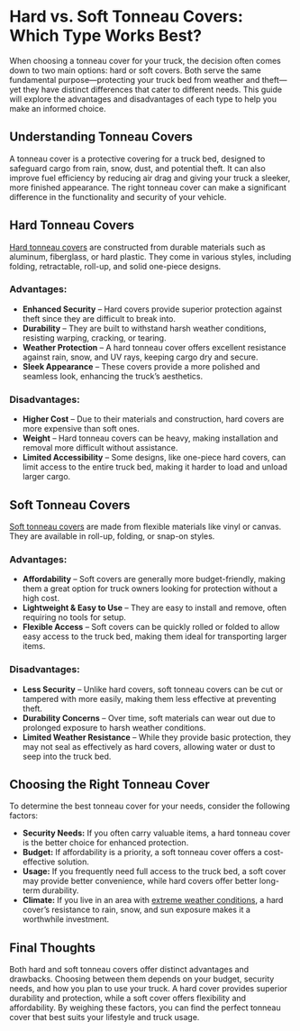 # Hard vs. Soft Tonneau Covers: Which Type Works Best?

When choosing a tonneau cover for your truck, the decision often comes down to two main options: hard or soft covers. Both serve the same fundamental purpose—protecting your truck bed from weather and theft—yet they have distinct differences that cater to different needs. This guide will explore the advantages and disadvantages of each type to help you make an informed choice.

## **Understanding Tonneau Covers**

A tonneau cover is a protective covering for a truck bed, designed to safeguard cargo from rain, snow, dust, and potential theft. It can also improve fuel efficiency by reducing air drag and giving your truck a sleeker, more finished appearance. The right tonneau cover can make a significant difference in the functionality and security of your vehicle.

## **Hard Tonneau Covers**

[Hard tonneau covers](https://bisontonneaucovers.com/) are constructed from durable materials such as aluminum, fiberglass, or hard plastic. They come in various styles, including folding, retractable, roll-up, and solid one-piece designs.

### **Advantages:**

- **Enhanced Security** – Hard covers provide superior protection against theft since they are difficult to break into.  
- **Durability** – They are built to withstand harsh weather conditions, resisting warping, cracking, or tearing.  
- **Weather Protection** – A hard tonneau cover offers excellent resistance against rain, snow, and UV rays, keeping cargo dry and secure.  
- **Sleek Appearance** – These covers provide a more polished and seamless look, enhancing the truck’s aesthetics.  

### **Disadvantages:**

- **Higher Cost** – Due to their materials and construction, hard covers are more expensive than soft ones.  
- **Weight** – Hard tonneau covers can be heavy, making installation and removal more difficult without assistance.  
- **Limited Accessibility** – Some designs, like one-piece hard covers, can limit access to the entire truck bed, making it harder to load and unload larger cargo.  

## **Soft Tonneau Covers**

[Soft tonneau covers](https://bisontonneaucovers.com/collections/bison-tonneau-covers) are made from flexible materials like vinyl or canvas. They are available in roll-up, folding, or snap-on styles.

### **Advantages:**

- **Affordability** – Soft covers are generally more budget-friendly, making them a great option for truck owners looking for protection without a high cost.  
- **Lightweight & Easy to Use** – They are easy to install and remove, often requiring no tools for setup.  
- **Flexible Access** – Soft covers can be quickly rolled or folded to allow easy access to the truck bed, making them ideal for transporting larger items.  

### **Disadvantages:**

- **Less Security** – Unlike hard covers, soft tonneau covers can be cut or tampered with more easily, making them less effective at preventing theft.  
- **Durability Concerns** – Over time, soft materials can wear out due to prolonged exposure to harsh weather conditions.  
- **Limited Weather Resistance** – While they provide basic protection, they may not seal as effectively as hard covers, allowing water or dust to seep into the truck bed.  

## **Choosing the Right Tonneau Cover**

To determine the best tonneau cover for your needs, consider the following factors:

- **Security Needs:** If you often carry valuable items, a hard tonneau cover is the better choice for enhanced protection.  
- **Budget:** If affordability is a priority, a soft tonneau cover offers a cost-effective solution.  
- **Usage:** If you frequently need full access to the truck bed, a soft cover may provide better convenience, while hard covers offer better long-term durability.  
- **Climate:** If you live in an area with [extreme weather conditions](https://postr.yruz.one/how-does-a-ford-hard-tonneau-cover-perform-in-extreme-weather), a hard cover’s resistance to rain, snow, and sun exposure makes it a worthwhile investment.  

## **Final Thoughts**

Both hard and soft tonneau covers offer distinct advantages and drawbacks. Choosing between them depends on your budget, security needs, and how you plan to use your truck. A hard cover provides superior durability and protection, while a soft cover offers flexibility and affordability. By weighing these factors, you can find the perfect tonneau cover that best suits your lifestyle and truck usage.
